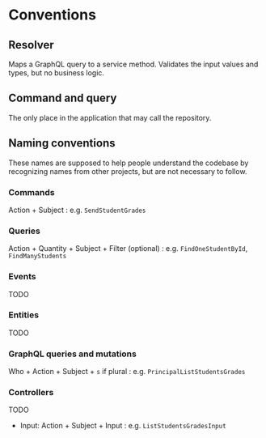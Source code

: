 # Conventions

## Resolver

Maps a GraphQL query to a service method. Validates the input values and types,
but no business logic.

## Command and query

The only place in the application that may call the repository.

## Naming conventions

These names are supposed to help people understand the codebase by recognizing
names from other projects, but are not necessary to follow.

### Commands

Action + Subject
: e.g. `SendStudentGrades`

### Queries

Action + Quantity + Subject + Filter (optional)
: e.g. `FindOneStudentById`, `FindManyStudents`

### Events

TODO

### Entities

TODO

### GraphQL queries and mutations

Who + Action + Subject + `s` if plural
: e.g. `PrincipalListStudentsGrades`

### Controllers

TODO

- Input:
Action + Subject + Input
: e.g. `ListStudentsGradesInput`
